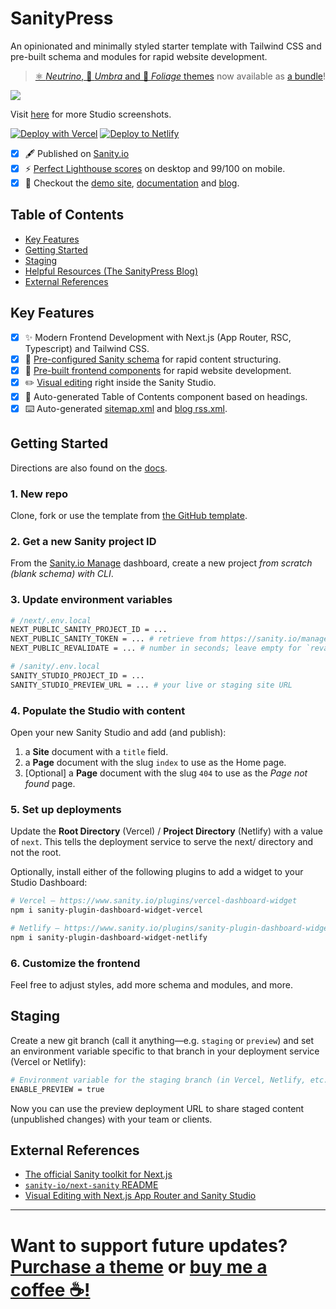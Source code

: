 # SanityPress

An opinionated and minimally styled starter template with Tailwind CSS and pre-built schema and modules for rapid website development.

> [⚛️ _Neutrino_, 🔭 _Umbra_ and 🍃 _Foliage_ themes](https://sanitypress.dev/themes) now available as [a bundle](https://payhip.com/b/QDUzE)!

![](https://cdn.sanity.io/images/81pocpw8/production/c2842358c289a3e6472dabe836815db2971125f9-5088x3352.jpg)

Visit [here](https://sanitypress.dev/studio-screenshots) for more Studio screenshots.

[![Deploy with Vercel](https://vercel.com/button)](https://vercel.com/new/clone?repository-url=https%3A%2F%2Fgithub.com%2Fnuotsu%2Fsanitypress&env=NEXT_PUBLIC_SANITY_PROJECT_ID,NEXT_PUBLIC_SANITY_TOKEN)
[![Deploy to Netlify](https://www.netlify.com/img/deploy/button.svg)](https://app.netlify.com/start/deploy?repository=https://github.com/nuotsu/sanitypress)

- [x] 🖋️ Published on [Sanity.io](https://www.sanity.io/templates/next-sanity-template)
- [x] ⚡ [Perfect Lighthouse scores](https://pagespeed.web.dev/analysis/https-sanitypress-vercel-app/fyc5qki4bd?form_factor=desktop) on desktop and 99/100 on mobile.
- [x] 🚀 Checkout the [demo site](https://sanitypress.dev), [documentation](https://sanitypress.dev/docs) and [blog](https://sanitypress.dev/blog).

## Table of Contents

- [Key Features](#key-features)
- [Getting Started](#getting-started)
- [Staging](#staging)
- [Helpful Resources (The SanityPress Blog)](https://sanitypress.dev/blog)
- [External References](#external-references)

## Key Features

- [x] ✨ Modern Frontend Development with Next.js (App Router, RSC, Typescript) and Tailwind CSS.
- [x] 📕 [Pre-configured Sanity schema](/sanity/schemas/index.ts) for rapid content structuring.
- [x] 📘 [Pre-built frontend components](/next/src/ui/) for rapid website development.
- [x] ✏️ [Visual editing](https://sanitypress.dev/blog/visual-editing) right inside the Sanity Studio.
- [x] 📜 Auto-generated Table of Contents component based on headings.
- [x] ⌨️ Auto-generated [sitemap.xml](/next/src/app/sitemap.ts) and [blog rss.xml](/next/src/app/blog/rss.xml/route.ts).

## Getting Started

Directions are also found on the [docs](https://sanitypress.dev/docs).

### 1. New repo

Clone, fork or use the template from [the GitHub template](https://github.com/nuotsu/sanitypress).

### 2. Get a new Sanity project ID

From the [Sanity.io Manage](https://sanity.io/manage) dashboard, create a new project _from scratch (blank schema) with CLI_.

### 3. Update environment variables

```sh
# /next/.env.local
NEXT_PUBLIC_SANITY_PROJECT_ID = ...
NEXT_PUBLIC_SANITY_TOKEN = ... # retrieve from https://sanity.io/manage
NEXT_PUBLIC_REVALIDATE = ... # number in seconds; leave empty for `revalidate: false`

# /sanity/.env.local
SANITY_STUDIO_PROJECT_ID = ...
SANITY_STUDIO_PREVIEW_URL = ... # your live or staging site URL
```

### 4. Populate the Studio with content

Open your new Sanity Studio and add (and publish):

1. a **Site** document with a `title` field.
2. a **Page** document with the slug `index` to use as the Home page.
3. [Optional] a **Page** document with the slug `404` to use as the _Page not found_ page.

### 5. Set up deployments

Update the **Root Directory** (Vercel) / **Project Directory** (Netlify) with a value of `next`. This tells the deployment service to serve the next/ directory and not the root.

Optionally, install either of the following plugins to add a widget to your Studio Dashboard:

```sh
# Vercel — https://www.sanity.io/plugins/vercel-dashboard-widget
npm i sanity-plugin-dashboard-widget-vercel

# Netlify — https://www.sanity.io/plugins/sanity-plugin-dashboard-widget-netlify
npm i sanity-plugin-dashboard-widget-netlify
```

### 6. Customize the frontend

Feel free to adjust styles, add more schema and modules, and more.

## Staging

Create a new git branch (call it anything—e.g. `staging` or `preview`) and set an environment variable specific to that branch in your deployment service (Vercel or Netlify):

```sh
# Environment variable for the staging branch (in Vercel, Netlify, etc.)
ENABLE_PREVIEW = true
```

Now you can use the preview deployment URL to share staged content (unpublished changes) with your team or clients.

## External References

- [The official Sanity toolkit for Next.js](https://www.sanity.io/plugins/next-sanity)
- [`sanity-io/next-sanity` README](https://github.com/sanity-io/next-sanity#readme)
- [Visual Editing with Next.js App Router and Sanity Studio](https://www.sanity.io/guides/nextjs-app-router-live-preview)

---

# Want to support future updates? [Purchase a theme](https://payhip.com/SanityPress) or [buy me a coffee ☕!](https://buymeacoffee.com/nuotsu)
